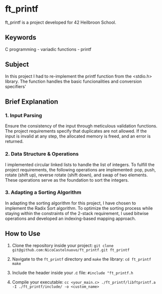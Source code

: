 # ft_printf

ft_printf is a project developed for 42 Heilbroon School.

## Keywords
C programming - variadic functions - printf

## Subject
In this project I had to re-implement the printf function from the <stdio.h> library. The function handles the basic funcionalities and conversion specifiers'

## Brief Explanation
### 1. Input Parsing
Ensure the consistency of the input through meticulous validation functions. The project requirements specify that duplicates are not allowed. If the input is invalid at any step, the allocated memory is freed, and an error is returned.

### 2. Data Structure & Operations
I implemented circular linked lists to handle the list of integers. To fulfill the project requirements, the following operations are implemented: pop, push, rotate (shift up), reverse rotate (shift down), and swap of two elements. These operations serve as the foundation to sort the integers.

### 3. Adapting a Sorting Algorithm
In adapting the sorting algorithm for this project, I have chosen to implement the Radix Sort algorithm. To optimize the sorting process while staying within the constraints of the 2-stack requirement, I used bitwise operations and developed an indexing-based mapping approach.

## How to Use
1. Clone the repository inside your project:
`git clone git@github.com:NicoCastelnuovo/ft_printf.git ft_printf`

2. Navigate to the `ft_printf` directory and `make` the library:
`cd ft_printf`
`make`

3. Include the header inside your .c file:
`#include "ft_printf.h`

4. Compile your executable:
`cc <your_main.c> ./ft_printf/libftprintf.a -I ./ft_printf/include/ -o <custom_name>`
